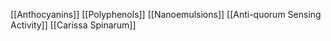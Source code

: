 [[Anthocyanins]]
[[Polyphenols]]
[[Nanoemulsions]]
[[Anti-quorum Sensing Activity]]
[[Carissa Spinarum]]
